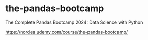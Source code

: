 # the-pandas-bootcamp
The Complete Pandas Bootcamp 2024: Data Science with Python

https://nordea.udemy.com/course/the-pandas-bootcamp/